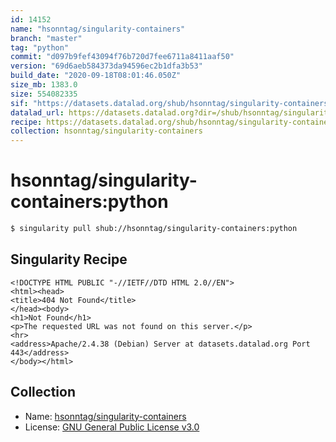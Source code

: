 ```yaml
---
id: 14152
name: "hsonntag/singularity-containers"
branch: "master"
tag: "python"
commit: "d097b9fef43094f76b720d7fee6711a8411aaf50"
version: "69d6aeb584373da94596ec2b1dfa3b53"
build_date: "2020-09-18T08:01:46.050Z"
size_mb: 1383.0
size: 554082335
sif: "https://datasets.datalad.org/shub/hsonntag/singularity-containers/python/2020-09-18-d097b9fe-69d6aeb5/69d6aeb584373da94596ec2b1dfa3b53.sif"
datalad_url: https://datasets.datalad.org?dir=/shub/hsonntag/singularity-containers/python/2020-09-18-d097b9fe-69d6aeb5/
recipe: https://datasets.datalad.org/shub/hsonntag/singularity-containers/python/2020-09-18-d097b9fe-69d6aeb5/Singularity
collection: hsonntag/singularity-containers
---
```


# hsonntag/singularity-containers:python

```bash
$ singularity pull shub://hsonntag/singularity-containers:python
```

## Singularity Recipe

```singularity
<!DOCTYPE HTML PUBLIC "-//IETF//DTD HTML 2.0//EN">
<html><head>
<title>404 Not Found</title>
</head><body>
<h1>Not Found</h1>
<p>The requested URL was not found on this server.</p>
<hr>
<address>Apache/2.4.38 (Debian) Server at datasets.datalad.org Port 443</address>
</body></html>
```

## Collection

 - Name: [hsonntag/singularity-containers](https://github.com/hsonntag/singularity-containers)
 - License: [GNU General Public License v3.0](https://api.github.com/licenses/gpl-3.0)

